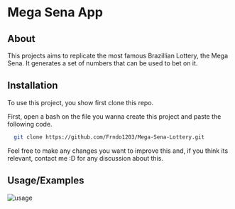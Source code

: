 
# Mega Sena App

## About

This projects aims to replicate the most famous Brazillian Lottery, the Mega Sena.
It generates a set of numbers that can be used to bet on it.




## Installation

To use this project, you show first clone this repo.

First, open a bash on the file you wanna create this project and paste the following code.

```bash
  git clone https://github.com/Frndo1203/Mega-Sena-Lottery.git
```

Feel free to make any changes you want to improve this and, if you think its relevant,
contact me :D for any discussion about this.


## Usage/Examples

![usage](app/src/main/res/drawable/megasena_app_usage.gif)

